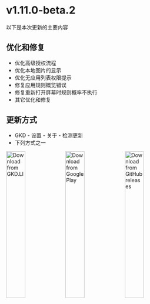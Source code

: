 # v1.11.0-beta.2

以下是本次更新的主要内容

## 优化和修复

- 优化高级授权流程
- 优化本地图片的显示
- 优化无应用列表权限提示
- 修复应用规则概览错误
- 修复重新打开屏幕时规则概率不执行
- 其它优化和修复

## 更新方式

- GKD - 设置 - 关于 - 检测更新
- 下列方式之一

<a href="https://gkd.li/guide/"><img src="https://e.gkd.li/f23b704d-d781-494b-9719-393f95683b89" alt="Download from GKD.LI" width="32%" /></a><a href="https://play.google.com/store/apps/details?id=li.songe.gkd"><img src="https://e.gkd.li/f63fabeb-0342-4961-a46d-cac61b0f8856" alt="Download from Google Play" width="32%" /></a><a href="https://github.com/gkd-kit/gkd/releases"><img src="https://e.gkd.li/c1ef2bb9-7472-46d5-9806-81b4c37e5b4d" alt="Download from GitHub releases" width="32%" /></a>
